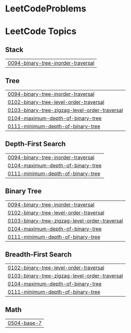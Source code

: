 # LeetCodeProblems
<!---LeetCode Topics Start-->
# LeetCode Topics
## Stack
|  |
| ------- |
| [0094-binary-tree-inorder-traversal](https://github.com/subhashts03/LeetCodeProblems/tree/master/0094-binary-tree-inorder-traversal) |
## Tree
|  |
| ------- |
| [0094-binary-tree-inorder-traversal](https://github.com/subhashts03/LeetCodeProblems/tree/master/0094-binary-tree-inorder-traversal) |
| [0102-binary-tree-level-order-traversal](https://github.com/subhashts03/LeetCodeProblems/tree/master/0102-binary-tree-level-order-traversal) |
| [0103-binary-tree-zigzag-level-order-traversal](https://github.com/subhashts03/LeetCodeProblems/tree/master/0103-binary-tree-zigzag-level-order-traversal) |
| [0104-maximum-depth-of-binary-tree](https://github.com/subhashts03/LeetCodeProblems/tree/master/0104-maximum-depth-of-binary-tree) |
| [0111-minimum-depth-of-binary-tree](https://github.com/subhashts03/LeetCodeProblems/tree/master/0111-minimum-depth-of-binary-tree) |
## Depth-First Search
|  |
| ------- |
| [0094-binary-tree-inorder-traversal](https://github.com/subhashts03/LeetCodeProblems/tree/master/0094-binary-tree-inorder-traversal) |
| [0104-maximum-depth-of-binary-tree](https://github.com/subhashts03/LeetCodeProblems/tree/master/0104-maximum-depth-of-binary-tree) |
| [0111-minimum-depth-of-binary-tree](https://github.com/subhashts03/LeetCodeProblems/tree/master/0111-minimum-depth-of-binary-tree) |
## Binary Tree
|  |
| ------- |
| [0094-binary-tree-inorder-traversal](https://github.com/subhashts03/LeetCodeProblems/tree/master/0094-binary-tree-inorder-traversal) |
| [0102-binary-tree-level-order-traversal](https://github.com/subhashts03/LeetCodeProblems/tree/master/0102-binary-tree-level-order-traversal) |
| [0103-binary-tree-zigzag-level-order-traversal](https://github.com/subhashts03/LeetCodeProblems/tree/master/0103-binary-tree-zigzag-level-order-traversal) |
| [0104-maximum-depth-of-binary-tree](https://github.com/subhashts03/LeetCodeProblems/tree/master/0104-maximum-depth-of-binary-tree) |
| [0111-minimum-depth-of-binary-tree](https://github.com/subhashts03/LeetCodeProblems/tree/master/0111-minimum-depth-of-binary-tree) |
## Breadth-First Search
|  |
| ------- |
| [0102-binary-tree-level-order-traversal](https://github.com/subhashts03/LeetCodeProblems/tree/master/0102-binary-tree-level-order-traversal) |
| [0103-binary-tree-zigzag-level-order-traversal](https://github.com/subhashts03/LeetCodeProblems/tree/master/0103-binary-tree-zigzag-level-order-traversal) |
| [0104-maximum-depth-of-binary-tree](https://github.com/subhashts03/LeetCodeProblems/tree/master/0104-maximum-depth-of-binary-tree) |
| [0111-minimum-depth-of-binary-tree](https://github.com/subhashts03/LeetCodeProblems/tree/master/0111-minimum-depth-of-binary-tree) |
## Math
|  |
| ------- |
| [0504-base-7](https://github.com/subhashts03/LeetCodeProblems/tree/master/0504-base-7) |
<!---LeetCode Topics End-->